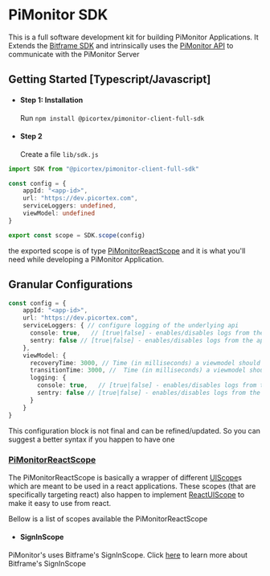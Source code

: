# PiMonitor SDK

This is a full software development kit for building PiMonitor Applications. It Extends the [Bitframe SDK](../../bitframe/sdk/ReadeMe.md) and intrinsically uses the [PiMonitor API](../api/ReadMe.md)
to communicate with the PiMonitor Server

## Getting Started [Typescript/Javascript]

- #### Step 1: Installation

  Run `npm install @picortex/pimonitor-client-full-sdk`

- #### Step 2

  Create a file `lib/sdk.js`

```typescript
import SDK from "@picortex/pimonitor-client-full-sdk"

const config = {
    appId: "<app-id>",
    url: "https://dev.picortex.com",
    serviceLoggers: undefined,
    viewModel: undefined
}

export const scope = SDK.scope(config)
```

the exported scope is of type [PiMonitorReactScope](../../../pi-monitor/pi-monitor-sdk/client/react/src/main/kotlin/pimonitor/PiMonitorReactScope.kt)
and it is what you'll need while developing a PiMonitor Application.

## Granular Configurations

```typescript
const config = {
    appId: "<app-id>",
    url: "https://dev.picortex.com",
    serviceLoggers: { // configure logging of the underlying api
      console: true,   // [true|false] - enables/disables logs from the api to the console
      sentry: false // [true|false] - enables/disables logs from the api to sentry  
    },
    viewModel: {
      recoveryTime: 3000, // Time (in milliseconds) a viewmodel should take to recover itself from an error state
      transitionTime: 3000, //  Time (in milliseconds) a viewmodel should take to transtion from a success state to visible data
      logging: {
        console: true,   // [true|false] - enables/disables logs from the api to the console
        sentry: false // [true|false] - enables/disables logs from the api to sentry  
      }
    }
}
```

This configuration block is not final and can be refined/updated. So you can suggest a better syntax if you happen to have one

### [PiMonitorReactScope](../../../pi-monitor/pi-monitor-sdk/client/react/src/main/kotlin/pimonitor/PiMonitorReactScope.kt)

The PiMonitorReactScope is basically a wrapper of different [UIScope](../../../bitframe-sdk/client/core/src/commonMain/kotlin/bitframe/client/UIScope.kt)s which are meant to be used in a react
applications. These scopes (that are specifically targeting react) also happen to implement [ReactUIScope](../../../bitframe-sdk/client/react/src/main/kotlin/bitframe/client/ReactUIScope.kt) to make
it easy to use from react.

Bellow is a list of scopes available the PiMonitorReactScope

- #### SignInScope

PiMonitor's uses Bitframe's SignInScope. Click [here](../../bitframe/sdk/SignInScope.md) to learn more about Bitframe's SignInScope
